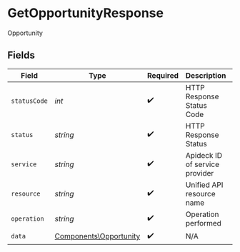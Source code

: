 # GetOpportunityResponse

Opportunity


## Fields

| Field                                                            | Type                                                             | Required                                                         | Description                                                      | Example                                                          |
| ---------------------------------------------------------------- | ---------------------------------------------------------------- | ---------------------------------------------------------------- | ---------------------------------------------------------------- | ---------------------------------------------------------------- |
| `statusCode`                                                     | *int*                                                            | :heavy_check_mark:                                               | HTTP Response Status Code                                        | 200                                                              |
| `status`                                                         | *string*                                                         | :heavy_check_mark:                                               | HTTP Response Status                                             | OK                                                               |
| `service`                                                        | *string*                                                         | :heavy_check_mark:                                               | Apideck ID of service provider                                   | zoho-crm                                                         |
| `resource`                                                       | *string*                                                         | :heavy_check_mark:                                               | Unified API resource name                                        | opportunities                                                    |
| `operation`                                                      | *string*                                                         | :heavy_check_mark:                                               | Operation performed                                              | one                                                              |
| `data`                                                           | [Components\Opportunity](../../Models/Components/Opportunity.md) | :heavy_check_mark:                                               | N/A                                                              |                                                                  |